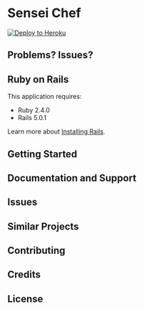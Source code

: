 Sensei Chef
================

[![Deploy to Heroku](https://www.herokucdn.com/deploy/button.png)](https://heroku.com/deploy)


Problems? Issues?
-----------

Ruby on Rails
-------------

This application requires:

- Ruby 2.4.0
- Rails 5.0.1

Learn more about [Installing Rails](http://railsapps.github.io/installing-rails.html).

Getting Started
---------------

Documentation and Support
-------------------------

Issues
-------------

Similar Projects
----------------

Contributing
------------

Credits
-------

License
-------
